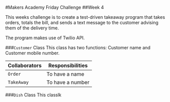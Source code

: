 #Makers Academy Friday Challenge
##Week 4

This weeks challenge is to create a test-driven takeaway program that takes orders, totals the bill, and sends a text message to the customer advising them of the
delivery time.

The program makes use of Twilio API.

###`Customer` Class
This class has two functions: Customer name and Customer mobile number.

**Collaborators**|**Responsibilities**
| --------------- | ------------------ |
|`Order`          | To have a name     |
|`TakeAway`       | To have a number   |

###`Dish` Class
This classlk

